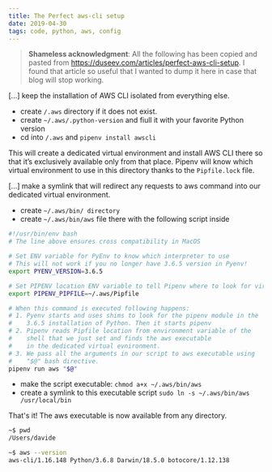 ```yaml
---
title: The Perfect aws-cli setup
date: 2019-04-30
tags: code, python, aws, config
---
```


> **Shameless acknowledgment**: All the following has been copied and pasted from https://duseev.com/articles/perfect-aws-cli-setup.
> I found that article so useful that I wanted to dump it here in case that blog will stop working.

[...] keep the installation of AWS CLI isolated from everything else.

- create `/.aws` directory if it does not exist.
- create `~/.aws/.python-version` and fiull it with your favorite Python version
- cd into `/.aws` and `pipenv install awscli`

This will create a dedicated virtual environment and install AWS CLI there so that it’s exclusively available only from that place.
Pipenv will know which virtual environment to use in this directory thanks to the `Pipfile.lock` file.

[...] make a symlink that will redirect any requests to aws command into our dedicated virtual environment.

- create `~/.aws/bin/ directory`
- create `~/.aws/bin/aws` file there with the following script inside

```bash
#!/usr/bin/env bash
# The line above ensures cross compatibility in MacOS

# Set ENV variable for PyEnv to know which interpreter to use
# This will not work if you no longer have 3.6.5 version in Pyenv!
export PYENV_VERSION=3.6.5

# Set PIPENV location ENV variable to tell Pipenv where to look for virtual environment.
export PIPENV_PIPFILE=~/.aws/Pipfile

# When this command is executed following happens:
# 1. Pyenv starts and uses shims to look for the pipenv module in the
#    3.6.5 installation of Python. Then it starts pipenv
# 2. Pipenv reads Pipfile location from environment variable of the
#    shell that we just set and finds the aws executable
#    in the dedicated virtual evnironment.
# 3. We pass all the arguments in our script to aws executable using
#    "$@" bash directive.
pipenv run aws "$@"
```

- make the script executable: `chmod a+x ~/.aws/bin/aws`
- create a symlink to this executable script `sudo ln -s ~/.aws/bin/aws /usr/local/bin`

That's it! The aws executable is now available from any directory.

```bash
~$ pwd
/Users/davide

~$ aws --version
aws-cli/1.16.148 Python/3.6.8 Darwin/18.5.0 botocore/1.12.138
```